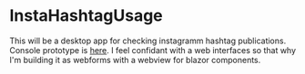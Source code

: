 # InstaHashtagUsage
This will be a desktop app for checking instagramm hashtag publications. Console prototype is [here](https://github.com/keepdream1ng/scrapInstagramHashtag).
I feel confidant with a web interfaces so that why I'm building it as webforms with a webview for blazor components.